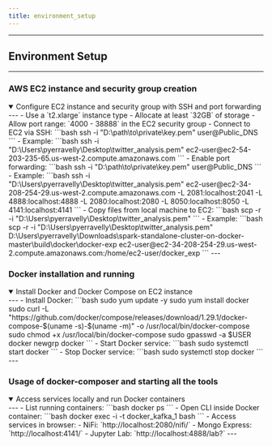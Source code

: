 ```yaml
---
title: environment_setup
---
```


---
## Environment Setup
---

### AWS EC2 instance and security group creation
<details - open>
<summary>Configure EC2 instance and security group with SSH and port forwarding</summary>
---
- Use a `t2.xlarge` instance type
- Allocate at least `32GB` of storage
- Allow port range: `4000 - 38888` in the EC2 security group
- Connect to EC2 via SSH:
  ```bash
  ssh -i "D:\path\to\private\key.pem" user@Public_DNS
  ```
  - Example:
    ```bash
    ssh -i "D:\Users\pyerravelly\Desktop\twitter_analysis.pem" ec2-user@ec2-54-203-235-65.us-west-2.compute.amazonaws.com
    ```
- Enable port forwarding:
  ```bash
  ssh -i "D:\path\to\private\key.pem" user@Public_DNS
  ```
  - Example:
    ```bash
    ssh -i "D:\Users\pyerravelly\Desktop\twitter_analysis.pem" ec2-user@ec2-34-208-254-29.us-west-2.compute.amazonaws.com -L 2081:localhost:2041 -L 4888:localhost:4888 -L 2080:localhost:2080 -L 8050:localhost:8050 -L 4141:localhost:4141
    ```
- Copy files from local machine to EC2:
  ```bash
  scp -r -i "D:\Users\pyerravelly\Desktop\twitter_analysis.pem"
  ```
  - Example:
    ```bash
    scp -r -i "D:\Users\pyerravelly\Desktop\twitter_analysis.pem" D:\Users\pyerravelly\Downloads\spark-standalone-cluster-on-docker-master\build\docker\docker-exp ec2-user@ec2-34-208-254-29.us-west-2.compute.amazonaws.com:/home/ec2-user/docker_exp
    ```
---
</details>

### Docker installation and running
<details - open>
<summary>Install Docker and Docker Compose on EC2 instance</summary>
---
- Install Docker:
  ```bash
  sudo yum update -y
  sudo yum install docker
  sudo curl -L "https://github.com/docker/compose/releases/download/1.29.1/docker-compose-$(uname -s)-$(uname -m)" -o /usr/local/bin/docker-compose
  sudo chmod +x /usr/local/bin/docker-compose
  sudo gpasswd -a $USER docker
  newgrp docker
  ```
- Start Docker service:
  ```bash
  sudo systemctl start docker
  ```
- Stop Docker service:
  ```bash
  sudo systemctl stop docker
  ```
---
</details>

### Usage of docker-composer and starting all the tools
<details - open>
<summary>Access services locally and run Docker containers</summary>
---
- List running containers:
  ```bash
  docker ps
  ```
- Open CLI inside Docker container:
  ```bash
  docker exec -i -t docker_kafka_1 bash
  ```
- Access services in browser:
  - NiFi: `http://localhost:2080/nifi/`
  - Mongo Express: `http://localhost:4141/`
  - Jupyter Lab: `http://localhost:4888/lab?`
---
</details>
